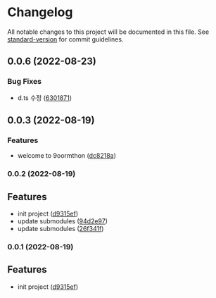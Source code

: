 # Changelog

All notable changes to this project will be documented in this file. See [standard-version](https://github.com/conventional-changelog/standard-version) for commit guidelines.

## 0.0.6 (2022-08-23)


### Bug Fixes

* d.ts 수정 ([6301871](https://github.com/goorm-dev/gds-goormthon/commit/6301871b998f62b6e3f60005885a9cd72d0ec76f))

## 0.0.3 (2022-08-19)


### Features

* welcome to 9oormthon ([dc8218a](https://github.com/goorm-dev/gds-goormthon/commit/dc8218a161e1bb64e695f82af38091fed1ba0010))

### 0.0.2 (2022-08-19)

## Features

- init project ([d9315ef](https://github.com/goorm-dev/gds-goormthon/commit/d9315efee6794ac850abe7405361ce70cfb884f0))
- update submodules ([94d2e97](https://github.com/goorm-dev/gds-goormthon/commit/94d2e9722b1c2f3853daf4701af81b407fbc4486))
- update submodules ([26f341f](https://github.com/goorm-dev/gds-goormthon/commit/26f341f5eb4def3d894602f03c8ab5c0907add6f))

### 0.0.1 (2022-08-19)

## Features

- init project ([d9315ef](https://github.com/goorm-dev/gds-goormthon/commit/d9315efee6794ac850abe7405361ce70cfb884f0))
